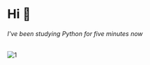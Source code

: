 # Hi 👋
###### I've been studying Python for five minutes now
![1](https://cornsilkallfrontend--ivantsighanok1.repl.co/123.gif)
